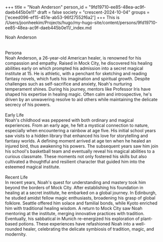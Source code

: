 +++
title = "Noah Anderson"
person_id = "9fd19710-ee85-48ea-ac9f-daeb445b0e11"
draft = false
society = "crescent-2024-10-04"
groups = ['eceed096-ef15-451e-ab53-96f27552f6a2']
+++
This is /Users/joonheekim/Projects/hugo/my-hugo-site/content/persons/9fd19710-ee85-48ea-ac9f-daeb445b0e11/_index.md

<div class="h1_right">Noah Anderson</div><br>
<br>
<div class="h2">Persona</div><div class="plain">Noah Anderson, a 26-year-old American healer, is renowned for his compassion and empathy. Raised in Mock City, he discovered his healing abilities early on which prompted his admission into a secret magical institute at 15. He is athletic, with a penchant for sketching and reading fantasy novels, which fuels his imagination and spiritual growth. Despite challenges such as self-sacrifice and anxiety, Noah's nurturing temperament shines. During his journey, mentors like Professor Iris have shaped his expertise in healing magic. Often calm and introspective, he's driven by an unwavering resolve to aid others while maintaining the delicate secrecy of his powers.</div><br>
<div class="h2">Early Life</div><div class="plain">Noah's childhood was peppered with both ordinary and magical experiences. From an early age, he felt a mystical connection to nature, especially when encountering a rainbow at age five. His initial school years saw visits to a hidden library that enhanced his love for storytelling and fantasy worlds. A defining moment arrived at age ten when he healed an injured bird, thus awakening his powers. The subsequent years saw him join his school's basketball team and eventually reveal his magical abilities to a curious classmate. These moments not only fostered his skills but also cultivated a thoughtful and resilient character that guided him into the esteemed magical institute.</div><br>
<div class="h2">Recent Life</div><div class="plain">In recent years, Noah's quest for understanding and mastery took him beyond the borders of Mock City. After establishing his foundation in healing at a secret institute, he embarked on a global journey. In Edinburgh, he studied amidst fellow magic enthusiasts, broadening his grasp of global folklore. Seattle offered him solace and familial bonds, while Kyoto enriched him with traditional healing wisdom. A return to Mock City saw Noah mentoring at the institute, merging innovative practices with tradition. Eventually, his sabbatical in Munich re-energized his exploration of plant-based potions. These experiences have refashioned Noah into a well-rounded healer, celebrating the delicate symbiosis of tradition, magic, and modernity.</div><br>
